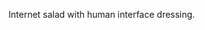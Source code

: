 Internet salad with human interface dressing.

<!---
minterface/minterface is a ✨ special ✨ repository because its `README.md` (this file) appears on your GitHub profile.
You can click the Preview link to take a look at your changes.
--->
